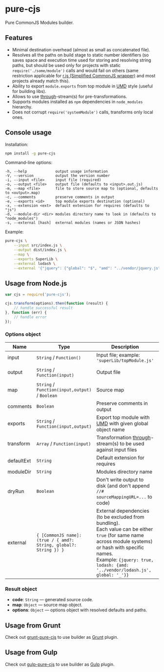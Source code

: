 # pure-cjs

Pure CommonJS Modules builder.

## Features

* Minimal destination overhead (almost as small as concatenated file).
* Resolves all the paths on build stage to static number identifiers (so saves space and execution time used for storing and resolving string paths, but should be used only for projects with static `require('./some/module')` calls and would fail on others (same restriction applicable for [r.js (Simplified CommonJS wrapper)](http://requirejs.org/docs/whyamd.html#sugar) and most projects already match this).
* Ability to export `module.exports` from top module in [UMD](https://github.com/umdjs/umd) style (useful for building libs).
* Allows to use [through](https://github.com/dominictarr/through)-stream(s) for pre-transformations.
* Supports modules installed as `npm` dependencies in `node_modules` hierarchy.
* Does not corrupt `require('systemModule')` calls, transforms only local ones.

## Console usage

Installation:
```bash
npm install -g pure-cjs
```

Command-line options:
```
-h, --help             output usage information
-V, --version          output the version number
-i, --input <file>     input file (required)
-o, --output <file>    output file (defaults to <input>.out.js)
-m, --map <file>       file to store source map to (optional, defaults to <output>.map)
-c, --comments         preserve comments in output
-e, --exports <id>     top module exports destination (optional)
-x, --extension <ext>  default extension for requires (defaults to "js")
-d, --module-dir <dir> modules directory name to look in (defaults to "node_modules")
-s, --external [hash]  external modules (names or JSON hashes)
```

Example:
```bash
pure-cjs \
    --input src/index.js \
    --output dist/index.js \
    --map \
    --exports SuperLib \
    --external lodash \
    --external '{"jquery": {"global": "$", "amd": "../vendor/jquery.js"}}'
```

## Usage from Node.js

```javascript
var cjs = require('pure-cjs');

cjs.transform(options).then(function (result) {
    // handle successful result
}, function (err) {
    // handle error
});
```

### Options object

Name | Type | Description | Default
---- | ---- | ----------- | -------
input | `String` / `Function()` | Input file; example: `'superLib/topModule.js'` | **(required)**
output | `String` / `Function(input)` | Output file | `input => input.replace(/(\.js)?$/, '.out.js')`
map | `String` / `Function(input,output)` / `Boolean` | Source map | if true: `(input, output) => output + '.map'`.
comments | `Boolean` | Preserve comments in output | `false`
exports | `String` / `Function(input,output)` | Export top module with [UMD](https://github.com/umdjs/umd) with given global object name | `false`
transform | `Array` / `Function(input)` | Transformation [through](https://github.com/dominictarr/through)-stream(s) to be used against input files | `[]`
defaultExt | `String` | Default extension for requires | `"js"`
moduleDir | `String` | Modules directory name | `"node_modules"`
dryRun | `Boolean` | Don't write output to disk (and don't append `//# sourceMappingURL=...` to code) | `false`
external | `{ [CommonJS name]: (true / { amd?: String, global?: String }) }` | External dependencies (to be excluded from bundling).<br />Each value can be either `true` (for same name across module systems) or hash with specific names.<br />Example: `{jquery: true, lodash: {amd: '../vendor/lodash.js', global: '_'}}` | `{}`

### Result object

* **code**: `String` &mdash; generated source code.
* **map**: `Object` &mdash; source map object.
* **options**: `Object` &mdash; options object with resolved defaults and paths.

## Usage from Grunt

Check out [grunt-pure-cjs](https://github.com/RReverser/grunt-pure-cjs) to use builder as [Grunt](https://gruntjs.com/) plugin.

## Usage from Gulp

Check out [gulp-pure-cjs](https://github.com/parroit/gulp-pure-cjs) to use builder as [Gulp](http://gulpjs.com/) plugin.
